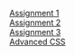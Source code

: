 <a href="1/CSS1.html">Assignment 1</a><br>
<a href="2/CSS2.html">Assignment 2</a><br>
<a href="3/CSS3.html">Assignment 3</a><br>
<a href="ADVANCED/ADV_MAIN.md">Advanced CSS</a>
